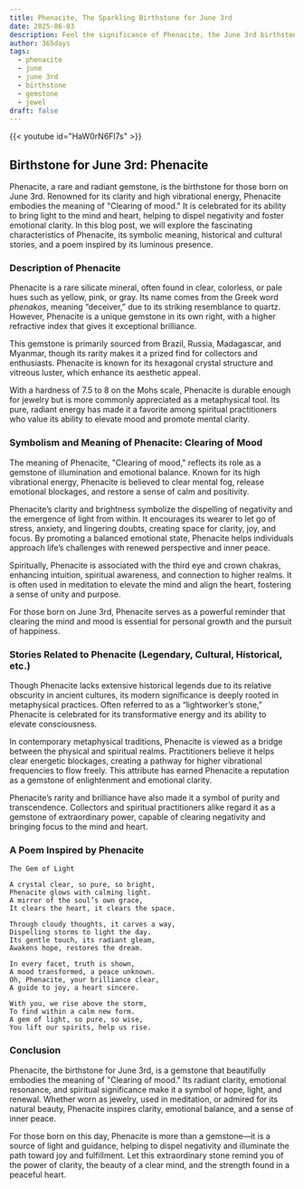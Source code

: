 ```yaml
---
title: Phenacite, The Sparkling Birthstone for June 3rd
date: 2025-06-03
description: Feel the significance of Phenacite, the June 3rd birthstone symbolizing Clearing of mood. Let its beauty and meaning brighten your day.
author: 365days
tags:
  - phenacite
  - june
  - june 3rd
  - birthstone
  - gemstone
  - jewel
draft: false
---
```


{{< youtube id="HaW0rN6Fl7s" >}}

## Birthstone for June 3rd: Phenacite

Phenacite, a rare and radiant gemstone, is the birthstone for those born on June 3rd. Renowned for its clarity and high vibrational energy, Phenacite embodies the meaning of "Clearing of mood." It is celebrated for its ability to bring light to the mind and heart, helping to dispel negativity and foster emotional clarity. In this blog post, we will explore the fascinating characteristics of Phenacite, its symbolic meaning, historical and cultural stories, and a poem inspired by its luminous presence.

### Description of Phenacite

Phenacite is a rare silicate mineral, often found in clear, colorless, or pale hues such as yellow, pink, or gray. Its name comes from the Greek word _phenakos_, meaning “deceiver,” due to its striking resemblance to quartz. However, Phenacite is a unique gemstone in its own right, with a higher refractive index that gives it exceptional brilliance.

This gemstone is primarily sourced from Brazil, Russia, Madagascar, and Myanmar, though its rarity makes it a prized find for collectors and enthusiasts. Phenacite is known for its hexagonal crystal structure and vitreous luster, which enhance its aesthetic appeal.

With a hardness of 7.5 to 8 on the Mohs scale, Phenacite is durable enough for jewelry but is more commonly appreciated as a metaphysical tool. Its pure, radiant energy has made it a favorite among spiritual practitioners who value its ability to elevate mood and promote mental clarity.

### Symbolism and Meaning of Phenacite: Clearing of Mood

The meaning of Phenacite, "Clearing of mood," reflects its role as a gemstone of illumination and emotional balance. Known for its high vibrational energy, Phenacite is believed to clear mental fog, release emotional blockages, and restore a sense of calm and positivity.

Phenacite’s clarity and brightness symbolize the dispelling of negativity and the emergence of light from within. It encourages its wearer to let go of stress, anxiety, and lingering doubts, creating space for clarity, joy, and focus. By promoting a balanced emotional state, Phenacite helps individuals approach life’s challenges with renewed perspective and inner peace.

Spiritually, Phenacite is associated with the third eye and crown chakras, enhancing intuition, spiritual awareness, and connection to higher realms. It is often used in meditation to elevate the mind and align the heart, fostering a sense of unity and purpose.

For those born on June 3rd, Phenacite serves as a powerful reminder that clearing the mind and mood is essential for personal growth and the pursuit of happiness.

### Stories Related to Phenacite (Legendary, Cultural, Historical, etc.)

Though Phenacite lacks extensive historical legends due to its relative obscurity in ancient cultures, its modern significance is deeply rooted in metaphysical practices. Often referred to as a “lightworker’s stone,” Phenacite is celebrated for its transformative energy and its ability to elevate consciousness.

In contemporary metaphysical traditions, Phenacite is viewed as a bridge between the physical and spiritual realms. Practitioners believe it helps clear energetic blockages, creating a pathway for higher vibrational frequencies to flow freely. This attribute has earned Phenacite a reputation as a gemstone of enlightenment and emotional clarity.

Phenacite’s rarity and brilliance have also made it a symbol of purity and transcendence. Collectors and spiritual practitioners alike regard it as a gemstone of extraordinary power, capable of clearing negativity and bringing focus to the mind and heart.

### A Poem Inspired by Phenacite

```
The Gem of Light

A crystal clear, so pure, so bright,  
Phenacite glows with calming light.  
A mirror of the soul’s own grace,  
It clears the heart, it clears the space.  

Through cloudy thoughts, it carves a way,  
Dispelling storms to light the day.  
Its gentle touch, its radiant gleam,  
Awakens hope, restores the dream.  

In every facet, truth is shown,  
A mood transformed, a peace unknown.  
Oh, Phenacite, your brilliance clear,  
A guide to joy, a heart sincere.  

With you, we rise above the storm,  
To find within a calm new form.  
A gem of light, so pure, so wise,  
You lift our spirits, help us rise.
```

### Conclusion

Phenacite, the birthstone for June 3rd, is a gemstone that beautifully embodies the meaning of "Clearing of mood." Its radiant clarity, emotional resonance, and spiritual significance make it a symbol of hope, light, and renewal. Whether worn as jewelry, used in meditation, or admired for its natural beauty, Phenacite inspires clarity, emotional balance, and a sense of inner peace.

For those born on this day, Phenacite is more than a gemstone—it is a source of light and guidance, helping to dispel negativity and illuminate the path toward joy and fulfillment. Let this extraordinary stone remind you of the power of clarity, the beauty of a clear mind, and the strength found in a peaceful heart.